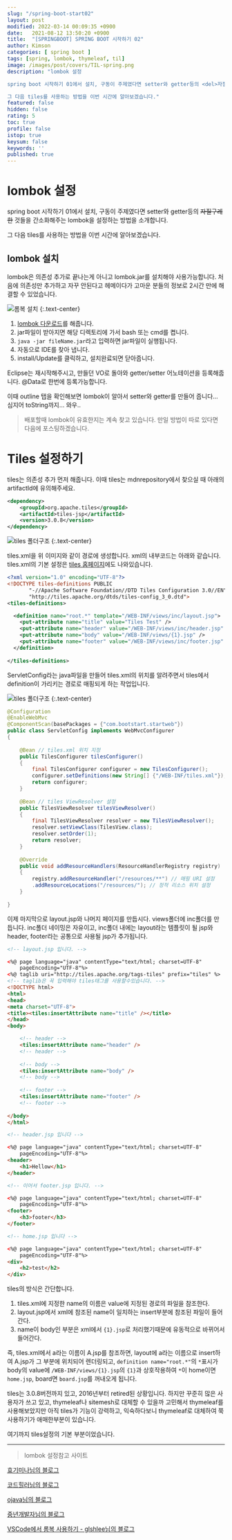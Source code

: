 ```yaml
---
slug: "/spring-boot-start02"
layout: post
modified: 2022-03-14 00:09:35 +0900
date:   2021-08-12 13:50:20 +0900
title:  "[SPRINGBOOT] SPRING BOOT 시작하기 02"
author: Kimson
categories: [ spring boot ]
tags: [spring, lombok, thymeleaf, til]
image: /images/post/covers/TIL-spring.png
description: "lombok 설정

spring boot 시작하기 01에서 설치, 구동이 주제였다면 setter와 getter등의 <del>자질구레한</del> 것들을 간소화해주는 lombok을 설정하는 방법을 소개합니다.

그 다음 tiles를 사용하는 방법을 이번 시간에 알아보겠습니다."
featured: false
hidden: false
rating: 5
toc: true
profile: false
istop: true
keysum: false
keywords: ''
published: true
---
```


# lombok 설정

spring boot 시작하기 01에서 설치, 구동이 주제였다면 setter와 getter등의 <del>자질구레한</del> 것들을 간소화해주는 lombok을 설정하는 방법을 소개합니다.

그 다음 tiles를 사용하는 방법을 이번 시간에 알아보겠습니다.

## lombok 설치

lombok은 의존성 추가로 끝나는게 아니고 lombok.jar를 설치해야 사용가능합니다. 처음에 의존성만 추가하고 자꾸 안된다고 헤메이다가 고마운 분들의 정보로 2시간 만에 해결할 수 있었습니다.

![롬복 설치](/images/post/springboot/lombok/lombok01.png)
{:.text-center}

1. [lombok 다운로드](https://projectlombok.org/download)를 해줍니다.
2. jar파일이 받아지면 해당 디렉토리에 가서 bash 또는 cmd를 켭니다.
3. `java -jar fileName.jar`라고 입력하면 jar파일이 실행됩니다.
4. 자동으로 IDE를 찾아 냅니다.
5. install/Update를 클릭하고, 설치완료되면 닫아줍니다.

Eclipse는 재시작해주시고, 만들던 VO로 돌아와 getter/setter 어노테이션을 등록해줍니다.
@Data로 한번에 등록가능합니다.

이때 outline 탭을 확인해보면 lombok이 알아서 setter와 getter를 만들어 줍니다... 심지어 toString까지... 와우..

> 배포할때 lombok이 유효한지는 계속 찾고 있습니다. 만일 방법이 따로 있다면 다음에 포스팅하겠습니다.

# Tiles 설정하기

tiles는 의존성 추가 먼저 해줍니다. 이때 tiles는 mdnrepository에서 찾으실 때 아래의 artifactId에 유의해주세요.

```xml
<dependency>
	<groupId>org.apache.tiles</groupId>
	<artifactId>tiles-jsp</artifactId>
	<version>3.0.8</version>
</dependency>
```

![tiles 폴더구조](/images/post/springboot/tiles/tiles01.png)
{:.text-center}

tiles.xml을 위 이미지와 같이 경로에 생성합니다.
xml의 내부코드는 아래와 같습니다. tiles.xml의 기본 설정은 [tiles 홈페이지](https://tiles.apache.org/)에도 나와있습니다.

```xml
<?xml version="1.0" encoding="UTF-8"?>
<!DOCTYPE tiles-definitions PUBLIC
       "-//Apache Software Foundation//DTD Tiles Configuration 3.0//EN"
       "http://tiles.apache.org/dtds/tiles-config_3_0.dtd">
<tiles-definitions>

  <definition name="root.*" template="/WEB-INF/views/inc/layout.jsp">
    <put-attribute name="title" value="Tiles Test" />
    <put-attribute name="header" value="/WEB-INF/views/inc/header.jsp" />
    <put-attribute name="body" value="/WEB-INF/views/{1}.jsp" />
    <put-attribute name="footer" value="/WEB-INF/views/inc/footer.jsp" />
  </definition>
  
</tiles-definitions>
```

ServletConfig라는 java파일을 만들어 tiles.xml의 위치를 알려주면서 tiles에서 definition이 가리키는 경로로 매핑되게 하는 작업입니다.

![tiles 폴더구조](/images/post/springboot/tiles/tiles02.png)
{:.text-center}

```java
@Configuration
@EnableWebMvc
@ComponentScan(basePackages = {"com.bootstart.startweb"})
public class ServletConfig implements WebMvcConfigurer
{
	
	@Bean // tiles.xml 위치 지정
	public TilesConfigurer tilesConfigurer()
	{
		final TilesConfigurer configurer = new TilesConfigurer();
		configurer.setDefinitions(new String[] {"/WEB-INF/tiles.xml"});
		return configurer;
	}
	
	@Bean // tiles ViewResolver 설정
	public TilesViewResolver tilesViewResolver()
	{
		final TilesViewResolver resolver = new TilesViewResolver();
		resolver.setViewClass(TilesView.class);
		resolver.setOrder(1);
		return resolver;
	}
	
	@Override
	public void addResourceHandlers(ResourceHandlerRegistry registry)
	{
		registry.addResourceHandler("/resources/**") // 매핑 URI 설정
		.addResourceLocations("/resources/"); // 정적 리소스 위치 설정
	}
	
}
```

이제 마지막으로 layout.jsp와 나머지 페이지를 만듭시다. views폴더에 inc폴더를 만듭니다. inc폴더 네이밍은 자유이고, inc폴더 내에는 layout라는 템플릿이 될 jsp와 header, footer라는 공통으로 사용될 jsp가 추가됩니다.

```html
<!-- layout.jsp 입니다. -->

<%@ page language="java" contentType="text/html; charset=UTF-8"
    pageEncoding="UTF-8"%>
<%@ taglib uri="http://tiles.apache.org/tags-tiles" prefix="tiles" %>
<!-- taglib은 꼭 입력해야 tiles태그를 사용할수있습니다. -->
<!DOCTYPE html>
<html>
<head>
<meta charset="UTF-8">
<title><tiles:insertAttribute name="title" /></title>
</head>
<body>

	<!-- header -->
	<tiles:insertAttribute name="header" />
	<!-- header -->
	
	<!-- body -->
	<tiles:insertAttribute name="body" />
	<!-- body -->
	
	<!-- footer -->
	<tiles:insertAttribute name="footer" />
	<!-- footer -->
	
</body>
</html>
```

```html
<!-- header.jsp 입니다 -->

<%@ page language="java" contentType="text/html; charset=UTF-8"
    pageEncoding="UTF-8"%>
<header>
	<h1>Hellow</h1>
</header>

<!-- 이어서 footer.jsp 입니다. -->

<%@ page language="java" contentType="text/html; charset=UTF-8"
    pageEncoding="UTF-8"%>
<footer>
	<h3>footer</h3>
</footer>
```

```html
<!-- home.jsp 입니다 -->

<%@ page language="java" contentType="text/html; charset=UTF-8"
    pageEncoding="UTF-8"%>
<div>
	<h2>test</h2>
</div>
```

tiles의 방식은 간단합니다.

1. tiles.xml에 지정한 name의 이름은 value에 지정된 경로의 파일을 참조한다.
2. layout.jsp에서 xml에 참조된 name이 일치하는 insert부분에 참조된 파일이 들어간다.
3. name이 body인 부분은 xml에서 `{1}.jsp`로 처리했기때문에 유동적으로 바뀌어서 들어간다.

즉, tiles.xml에서 a라는 이름이 A.jsp를 참조하면, layout에 a라는 이름으로 insert하여 A.jsp가 그 부분에 위치되어 렌더링되고, `definition name="root.*"`의 `*`표시가 body의 value에 `/WEB-INF/views/{1}.jsp`의 `{1}`과 상호작용하여 `*`이 home이면 `home.jsp`, board면 `board.jsp`를 꺼내오게 됩니다.

tiles는 3.0.8버전까지 있고, 2016년부터 retired된 상황입니다. 하지만 꾸준히 많은 사용자가 쓰고 있고, thymeleaf나 sitemesh로 대체할 수 있을까 고민해서 thymeleaf를 사용해보았지만 아직 tiles가 기능이 강력하고, 익숙하다보니 thymeleaf로 대체하여 쭉 사용하기가 애매한부분이 있습니다.

여기까지 tiles설정의 기본 부분이었습니다.

-----

> lombok 설정참고 사이트

[효기미나님의 블로그](https://lee1535.tistory.com/27)

[코드힐러님의 블로그](https://binit.tistory.com/21)

[ojava님의 블로그](https://ojava.tistory.com/131)

[중년개발자님의 블로그](https://m.blog.naver.com/PostView.naver?isHttpsRedirect=true&blogId=sharplee7&logNo=221674229726)

[VSCode에서 롬복 사용하기 - glshlee님의 블로그](https://planbsw.tistory.com/109)

<!-- <span class="text-muted">*- 구동준비된 상태의 폴더구조입니다.*</span>

![스프링부트 구동](/images/post/springboot/springboot11.png)
{:.text-center} -->